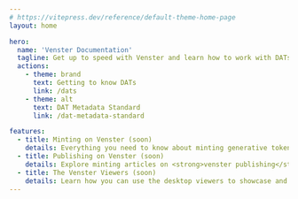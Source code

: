 ```yaml
---
# https://vitepress.dev/reference/default-theme-home-page
layout: home

hero:
  name: 'Venster Documentation'
  tagline: Get up to speed with Venster and learn how to work with DATs
  actions:
    - theme: brand
      text: Getting to know DATs
      link: /dats
    - theme: alt
      text: DAT Metadata Standard
      link: /dat-metadata-standard

features:
  - title: Minting on Venster (soon)
    details: Everything you need to know about minting generative tokens on <strong>venster genart</strong>.
  - title: Publishing on Venster (soon)
    details: Explore minting articles on <strong>venster publishing</strong> using our markdown editor.
  - title: The Venster Viewers (soon)
    details: Learn how you can use the desktop viewers to showcase and back up your DATs.
---
```

